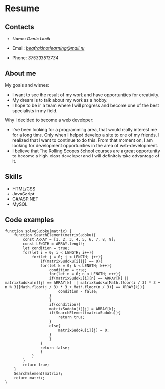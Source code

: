 # Resume

## Contacts

- Name: _Denis Losik_

- Email: _[beafraidnotlearning@mail.ru](mailto:beafraidnotlearning@mail.ru)_

- Phone: _375333513734_

## About me

My goals and wishes:

- I want to see the result of my work and have opportunities for creativity.
- My dream is to talk about my work as a hobby.
- I hope to be in a team where I will progress and become one of the best specialists in my field.

Why i decided to become a web developer:

- I've been looking for a programming area, that would really interest me for a long time. Only when I helped develop a site to one of my friends. I realized that I want to continue to do this. From that moment on, I am looking for development opportunities in the area of web-development.
- I believe that The Rolling Scopes School courses are a great opportunity to become a high-class developer and I will definitely take advantage of it.

## Skills

- HTML/CSS
- JavaScript
- C#/ASP.NET
- MySQL

## Code examples

```
function solveSudoku(matrix) {
    function SearchElement(matrixSudoku){
        const ARRAY = [1, 2, 3, 4, 5, 6, 7, 8, 9];
        const LENGTH = ARRAY.length;
        let condition = true;
        for(let i = 0; i < LENGTH; i++){
            for(let j = 0; j < LENGTH; j++){
                if(matrixSudoku[i][j] == 0){
                for(let k = 0; k < LENGTH; k++){
                    condition = true;
                    for(let n = 0; n < LENGTH; n++){
                    if(matrixSudoku[i][n] == ARRAY[k] || matrixSudoku[n][j] == ARRAY[k] || matrixSudoku[Math.floor(i / 3) * 3 + n % 3][Math.floor(j / 3) * 3 + Math.floor(n / 3)] == ARRAY[k]){
                        condition = false;
                    }
                    }
                    if(condition){
                    matrixSudoku[i][j] = ARRAY[k];
                    if(SearchElement(matrixSudoku)){
                        return true;
                    }
                    else{
                        matrixSudoku[i][j] = 0;
                    }
                    }
                }
                return false;
                }
            }
        }
        return true;
    }
    SearchElement(matrix);
    return matrix;
}
```
